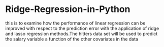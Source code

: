 # Ridge-Regression-in-Python
this is to examine how the performance of linear regression can be improved with respect to the prediction error with the application of ridge and lasso regression methods.The hitters data set will be used to predict the salary variable a function 
of the other covariates in the data 
